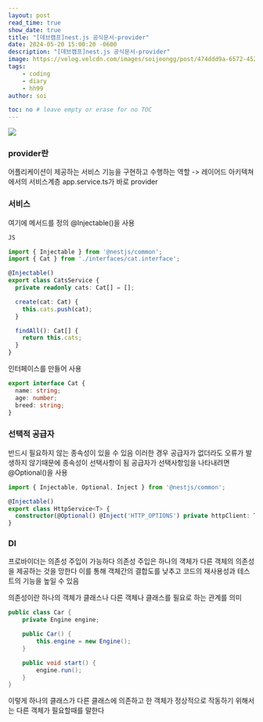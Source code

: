 ```yaml
---
layout: post
read_time: true
show_date: true
title: "[데브캠프]nest.js 공식문서-provider"
date: 2024-05-20 15:00:20 -0600
description: "[데브캠프]nest.js 공식문서-provider"
image: https://velog.velcdn.com/images/soijeongg/post/474ddd9a-6572-4525-bd88-5f13477384f5/image.png
tags: 
    - coding
    - diary
    - hh99
author: soi

toc: no # leave empty or erase for no TOC
---
```


![](https://docs.nestjs.com/assets/Components_1.png)

### provider란
어플리케이션이 제공하는 서비스 기능을 구현하고 수행하는 역할 -> 레이어드 아키텍쳐에서의 서비스계층
app.service.ts가 바로 provider

### 서비스 
여기에 메서드를 정의 @Injectable()을 사용
```typescript
JS

import { Injectable } from '@nestjs/common';
import { Cat } from './interfaces/cat.interface';

@Injectable()
export class CatsService {
  private readonly cats: Cat[] = [];

  create(cat: Cat) {
    this.cats.push(cat);
  }

  findAll(): Cat[] {
    return this.cats;
  }
}
```
인터페이스를 만들어 사용
```typescript
export interface Cat {
  name: string;
  age: number;
  breed: string;
}
```
### 선택적 공급자
반드시 필요하지 않는 종속성이 있을 수 있음 이러한 경우 공급자가 없더라도 오류가 발생하지 않기때문에 종속성이 선택사항이 됨
공급자가 선택사항임을 나타내려면 @Optional()을 사용
```typescript
import { Injectable, Optional, Inject } from '@nestjs/common';

@Injectable()
export class HttpService<T> {
  constructor(@Optional() @Inject('HTTP_OPTIONS') private httpClient: T) {}
}
```

### DI
프로바이더는 의존성 주입이 가능하다 
의존성 주입은 하나의 객체가 다른 객체의 의존성을 제공하는 것을 망한다 
이를 통해 객체간의 결합도를 낮추고 코드의 재사용성과 테스트의 기능을 높일 수 있음

의존성이란 하나의 객체가 클래스나 다른 객체나 클래스를 필요로 하는 관계를 의미
```java
public class Car {
    private Engine engine;

    public Car() {
        this.engine = new Engine();
    }

    public void start() {
        engine.run();
    }
}

```
이렇게 하나의 클래스가 다른 클래스에 의존하고 한 객체가 정상적으로 작동하기 위해서는 다른 객체가 필요할때를 말한다 
